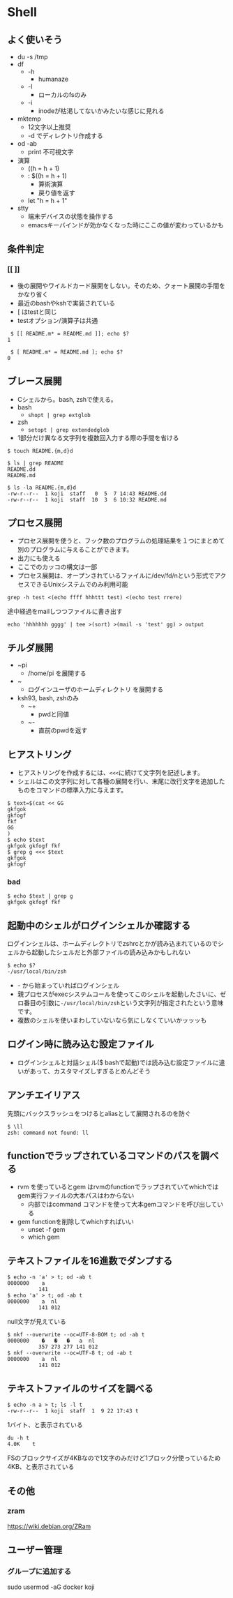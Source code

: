 # Shell

## よく使いそう
* du -s /tmp
* df
  * -h
    * humanaze
  * -l
    * ローカルのfsのみ
  * -i
    * inodeが枯渇してないかみたいな感じに見れる
* mktemp
  * 12文字以上推奨
  * -d でディレクトリ作成する
* od -ab
  * print 不可視文字
* 演算
  * ((h = h + 1)
  * : $((h = h + 1)
    * 算術演算
    * 戻り値を返す
  * let "h = h + 1"
* stty
  * 端末デバイスの状態を操作する
  * emacsキーバインドが効かなくなった時にここの値が変わっているかも

## 条件判定
### [[ ]]
* 後の展開やワイルドカード展開をしない。そのため、クォート展開の手間をかなり省く
* 最近のbashやkshで実装されている
* [ はtestと同じ
* testオプション/演算子は共通

```shell
 $ [[ README.m* = README.md ]]; echo $?
1
```
```
 $ [ README.m* = README.md ]; echo $?
0
```

## ブレース展開
* Cシェルから。bash, zshで使える。
* bash
  * `shopt | grep extglob`
* zsh
  * `setopt | grep extendedglob`
* 1部分だけ異なる文字列を複数回入力する際の手間を省ける

```shell
$ touch README.{m,d}d
```
```shell
$ ls | grep README
README.dd
README.md
```
```
$ ls -la README.{m,d}d
-rw-r--r--  1 koji  staff   0  5  7 14:43 README.dd
-rw-r--r--  1 koji  staff  10  3  6 10:32 README.md
```

## プロセス展開
* プロセス展開を使うと、フック数のプログラムの処理結果を１つにまとめて別のプログラムに与えることができます。
* 出力にも使える
* ここでのカッコの構文は一部
* プロセス展開は、オープンされているファイルに/dev/fd/nという形式でアクセスできるUnixシステムでのみ利用可能

```shell
grep -h test <(echo ffff hhhttt test) <(echo test rrere)
```
途中経過をmailしつつファイルに書き出す
```shell
echo 'hhhhhhh gggg' | tee >(sort) >(mail -s 'test' gg) > output
```

## チルダ展開
* \~pi
  * /home/pi を展開する
* \~
  * ログインユーザのホームディレクトリ を展開する
* ksh93, bash, zshのみ
  * \~+
    * pwdと同値
  * \~-
    * 直前のpwdを返す

## ヒアストリング
* ヒアストリングを作成するには、`<<<`に続けて文字列を記述します。
* シェルはこの文字列に対して各種の展開を行い、末尾に改行文字を追加したものをコマンドの標準入力に与えます。

```shell
$ text=$(cat << GG
gkfgok
gkfogf
fkf
GG
)
$ echo $text
gkfgok gkfogf fkf
$ grep g <<< $text
gkfgok
gkfogf
```

### bad
```
$ echo $text | grep g
gkfgok gkfogf fkf
```

## 起動中のシェルがログインシェルか確認する
ログインシェルは、ホームディレクトリでzshrcとかが読み込まれているのでシェルから起動したシェルだと外部ファイルの読み込みかもしれない
```
$ echo $?
-/usr/local/bin/zsh
```
* \- から始まっていればログインシェル
* 親プロセスがexecシステムコールを使ってこのシェルを起動したさいに、ゼロ番目の引数に`-/usr/local/bin/zsh`という文字列が指定されたという意味です。
* 複数のシェルを使いまわしていないなら気にしなくていいかッッッも

## ログイン時に読み込む設定ファイル
* ログインシェルと対話シェル($ bashで起動)では読み込む設定ファイルに違いがあって、カスタマイズしすぎるとめんどそう

## アンチエイリアス
先頭にバックスラッシュをつけるとaliasとして展開されるのを防ぐ
```
$ \ll
zsh: command not found: ll
```

## functionでラップされているコマンドのパスを調べる
* rvm を使っているとgem はrvmのfunctionでラップされていてwhichではgem実行ファイルの大本パスはわからない
  * 内部ではcommand コマンドを使って大本gemコマンドを呼び出している
* gem functionを削除してwhichすればいい
  * unset -f gem
  * which gem

## テキストファイルを16進数でダンプする
```
$ echo -n 'a' > t; od -ab t
0000000    a
          141
$ echo 'a' > t; od -ab t
0000000    a  nl
          141 012
```
null文字が見えている
```
$ nkf --overwrite --oc=UTF-8-BOM t; od -ab t
0000000    �   �   �   a  nl
          357 273 277 141 012
$ nkf --overwrite --oc=UTF-8 t; od -ab t
0000000    a  nl
          141 012
```

## テキストファイルのサイズを調べる
```
$ echo -n a > t; ls -l t
-rw-r--r--  1 koji  staff  1  9 22 17:43 t
```
1バイト、と表示されている
```
du -h t
4.0K    t
```
FSのブロックサイズが4KBなので1文字のみだけど1ブロック分使っているため4KB、と表示されている

## その他
### zram
https://wiki.debian.org/ZRam

## ユーザー管理
### グループに追加する
sudo usermod -aG docker koji
